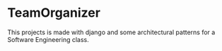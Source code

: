 # TeamOrganizer
This projects is made with django and some architectural patterns for a Software Engineering class.
